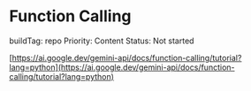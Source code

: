 # Function Calling

buildTag: repo
Priority: Content
Status: Not started

[https://ai.google.dev/gemini-api/docs/function-calling/tutorial?lang=python](https://ai.google.dev/gemini-api/docs/function-calling/tutorial?lang=python)